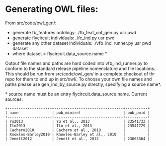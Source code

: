 # Generating OWL files:

From src/code/owl_gen/:

 * generate fb_features ontology: ./fb_feat_ont_gen.py usr pwd
 *  generate flycircuit individuals:  ./fc_ind.py usr pwd
 *  generate any other dataset individuals:  ./vfb_ind_runner.py usr pwd dataset
  * where dataset = flycircuit.data_source.name *

Output file names and paths are hard coded into vfb\_ind\_runner.py to conform to the standard release pipeline nomenclature and file locations. This should be run from src/code/owl\_gen/ in a complete checkout of thr repo for them to end up in src/owl/. To choose your own file names and paths please use gen\_ind\_by\_source.py directly, specifying a source name*. 

\* source name must be an entry flycircuit.data_source.name.  Current sources:

    +--------------------+-------------------------------+----------+
    | name               | pub_miniref                   | pub_pmid |
    +--------------------+-------------------------------+----------+
    | Yu2013             | Yu et al., 2013               | 23541733 |
    | Ito2013            | Ito et al., 2013              | 23541729 |
    | Cachero2010        | Cachero et al., 2010          |          |
    | Knowles-Barley2010 | Knowles-Barley et al., 2010   |          |
    | Jenett2012         | Jenett et al., 2012           | 23063364 |

